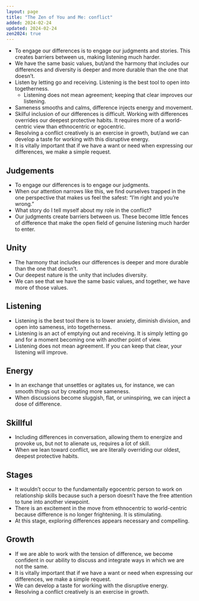 ```yaml
---
layout: page
title: "The Zen of You and Me: conflict"
added: 2024-02-24
updated: 2024-02-24
zen2024: true
---
```


- To engage our differences is to engage our judgments and stories. This creates barriers between us, making listening much harder.
- We have the same basic values, but/and the harmony that includes our differences and diversity is deeper and more durable than the one that doesn’t.
- Listen by letting go and receiving. Listening is the best tool to open into togetherness.
	- Listening does not mean agreement; keeping that clear improves our listening.
- Sameness smooths and calms, difference injects energy and movement.
- Skilful inclusion of our differences is difficult. Working with differences overrides our deepest protective habits. It requires more of a world-centric view than ethnocentric or egocentric.
- Resolving a conflict creatively is an exercise in growth, but/and we can develop a taste for working with this disruptive energy.
- It is vitally important that if we have a want or need when expressing our differences, we make a simple request.

## Judgements

- To engage our differences is to engage our judgments.
- When our attention narrows like this, we find ourselves trapped in the one perspective that makes us feel the safest: “I’m right and you’re wrong.”
- What story do I tell myself about my role in the conflict?
- Our judgments create barriers between us. These become little fences of difference that make the open field of genuine listening much harder to enter.

## Unity

- The harmony that includes our differences is deeper and more durable than the one that doesn’t.
- Our deepest nature is the unity that includes diversity.
- We can see that we have the same basic values, and together, we have more of those values.

## Listening

- Listening is the best tool there is to lower anxiety, diminish division, and open into sameness, into togetherness.
- Listening is an act of emptying out and receiving. It is simply letting go and for a moment becoming one with another point of view.
- Listening does not mean agreement. If you can keep that clear, your listening will improve.

## Energy

- In an exchange that unsettles or agitates us, for instance, we can smooth things out by creating more sameness.
- When discussions become sluggish, flat, or uninspiring, we can inject a dose of difference.

## Skillful

- Including differences in conversation, allowing them to energize and provoke us, but not to alienate us, requires a lot of skill.
- When we lean toward conflict, we are literally overriding our oldest, deepest protective habits.

## Stages

- It wouldn’t occur to the fundamentally egocentric person to work on relationship skills because such a person doesn’t have the free attention to tune into another viewpoint.
- There is an excitement in the move from ethnocentric to world-centric because difference is no longer frightening. It is stimulating.
- At this stage, exploring differences appears necessary and compelling.

## Growth

- If we are able to work with the tension of difference, we become confident in our ability to discuss and integrate ways in which we are not the same.
- It is vitally important that if we have a want or need when expressing our differences, we make a simple request.
- We can develop a taste for working with the disruptive energy.
- Resolving a conflict creatively is an exercise in growth.